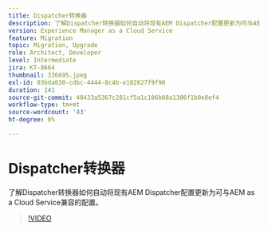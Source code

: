 ```yaml
---
title: Dispatcher转换器
description: 了解Dispatcher转换器如何自动将现有AEM Dispatcher配置更新为可与AEM as a Cloud Service兼容的配置。
version: Experience Manager as a Cloud Service
feature: Migration
topic: Migration, Upgrade
role: Architect, Developer
level: Intermediate
jira: KT-8664
thumbnail: 336695.jpeg
exl-id: 03bda030-cdbc-4444-8c4b-e182827f9f90
duration: 141
source-git-commit: 48433a5367c281cf5a1c106b08a1306f1b0e8ef4
workflow-type: tm+mt
source-wordcount: '43'
ht-degree: 0%

---
```


# Dispatcher转换器

了解Dispatcher转换器如何自动将现有AEM Dispatcher配置更新为可与AEM as a Cloud Service兼容的配置。

>[!VIDEO](https://video.tv.adobe.com/v/3441461?quality=12&learn=on&captions=chi_hans)
